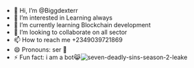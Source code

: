 - 👋 Hi, I’m @Biggdexterr
- 👀 I’m interested in Learning always 
- 🌱 I’m currently learning Blockchain development 
- 💞️ I’m looking to collaborate on all sector
- 📫 How to reach me +2349039721869
- 😄 Pronouns: ser 🫡 
- ⚡ Fun fact: i am a bot😹![seven-deadly-sins-season-2-leake](https://github.com/user-attachments/assets/07b05561-d3fd-470b-84e8-73feab6cfb66)


<!---
Biggdexterr/Biggdexterr is a ✨ special ✨ repository because its `README.md` (this file) appears on your GitHub profile.
You can click the Preview link to take a look at your changes.
--->
